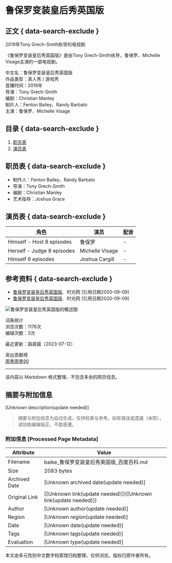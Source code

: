 # 鲁保罗变装皇后秀英国版

## 正文 { data-search-exclude }


2019年Tony Grech-Smith执导的电视剧

《鲁保罗变装皇后秀英国版》是由Tony Grech-Smith执导，鲁保罗、Michelle Visage主演的一部电视剧。 

中文名：鲁保罗变装皇后秀英国版  
作品类型：真人秀 / 游戏秀  
首播时间：2019年  
导演：Tony Grech-Smith  
编剧：Christian Manley  
制片人：Fenton Bailey、Randy Barbato  
主演：鲁保罗、Michelle Visage  

## 目录 { data-search-exclude }

1. [职员表](#职员表)
2. [演员表](#演员表)

## 职员表 { data-search-exclude }

- 制作人：Fenton Bailey、Randy Barbato
- 导演：Tony Grech-Smith
- 编剧：Christian Manley
- 艺术指导：Joshua Grace

## 演员表 { data-search-exclude }

| 角色                      | 演员            | 配音 |
|-------------------------|----------------|------|
| Himself - Host 8 episodes | 鲁保罗           | -    |
| Herself - Judge 8 episodes | Michelle Visage | -    |
| Himself 6 episodes        | Joshua Cargill  | -    |

## 参考资料 { data-search-exclude }

- [鲁保罗变装皇后秀英国版](https://baike.baidu.com/reference/53584693/533aYdO6cr3_z3kATPeIyf_3MCfCMNn4vLbSVLRzzqIP0XOpRYHzU4187cM28_IpFwTG_8o0NoVEwac)．时光网 [引用日期2020-09-09]
- [鲁保罗变装皇后秀英国版](https://baike.baidu.com/reference/53584693/533aYdO6cr3_z3kATPLYxPr5Z3zGPt-qtufUA7VzzqIP0XOpRYHzU4187cM28_IpFwTG_8o0NoVEwaesTxcZvbVFJbRxAat62Suj)．时光网 [引用日期2020-09-09]

![鲁保罗变装皇后秀英国版的概述图](https://bkimg.cdn.bcebos.com/pic/279759ee3d6d55fbb2fb4d716368584a20a446237718?x-bce-process=image/format,f_auto/quality,Q_70/resize,m_lfit,limit_1,w_536)

词条统计  
浏览次数：1176次  
编辑次数：3次  

最近更新：路肩菌（2023-07-12）

突出贡献榜  
[雨季雨季90](https://usercenter/userpage?uk=yujMaHy3EJlX331tmzqamg&from=lemma "查看此用户资料") 

--- 

该内容以 Markdown 格式整理，不包含多余的网页信息。
<!-- tcd_original_link https://baike.baidu.com/item/%E9%B2%81%E4%BF%9D%E7%BD%97%E5%8F%98%E8%A3%85%E7%9A%87%E5%90%8E%E7%A7%80%E8%8B%B1%E5%9B%BD%E7%89%88/53584693 -->


## 摘要与附加信息

<!-- tcd_abstract -->
[Unknown description(update needed)]
<!-- tcd_abstract_end -->

> 摘要与附加信息为自动生成，仅供检索与参考。如有错误或遗漏（未知），请协助编辑指正，不胜感激。

### 附加信息 [Processed Page Metadata]

| Attribute       | Value                                  |
|-----------------|----------------------------------------|
| Filename        | baike_鲁保罗变装皇后秀英国版_百度百科.md                             |
| Size            | 2083 bytes                           |
| Archived Date   | [Unknown archived date(update needed)]                             |
| Original Link   | [[Unknown link(update needed)]]([Unknown link(update needed)])                       |
| Author          | [Unknown author(update needed)]                               |
| Region          | [Unknown region(update needed)]                               |
| Date            | [Unknown date(update needed)]                                 |
| Tags            | [Unknown tags(update needed)]                                 |
| Evaluation            | [Unknown type(update needed)]                                 |
<!-- tcd_table_end -->

本文由多元性别中文数字档案馆归档整理，仅供浏览。版权归原作者所有。
